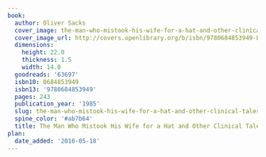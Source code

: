 ```yaml
---
book:
  author: Oliver Sacks
  cover_image: the-man-who-mistook-his-wife-for-a-hat-and-other-clinical-tales.jpg
  cover_image_url: http://covers.openlibrary.org/b/isbn/9780684853949-L.jpg
  dimensions:
    height: 22.0
    thickness: 1.5
    width: 14.0
  goodreads: '63697'
  isbn10: 0684853949
  isbn13: '9780684853949'
  pages: 243
  publication_year: '1985'
  slug: the-man-who-mistook-his-wife-for-a-hat-and-other-clinical-tales
  spine_color: '#ab7b64'
  title: The Man Who Mistook His Wife for a Hat and Other Clinical Tales
plan:
  date_added: '2016-05-18'
---
```

